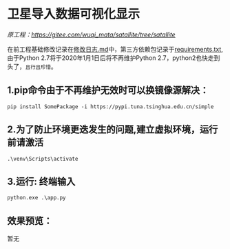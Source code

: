 # 卫星导入数据可视化显示
*原工程：https://gitee.com/wuqi_mata/satallite/tree/satallite*

在前工程基础修改记录在[修改日志.md](mydata\requirements.txt)中，第三方依赖包记录于[requirements.txt](mydata\修改日志_lk.md),
由于Python 2.7将于2020年1月1日后将不再维护Python 2.7，python2也快走到头了，`且行且珍惜`。

## 1.pip命令由于不再维护无效时可以换镜像源解决： 
```
pip install SomePackage -i https://pypi.tuna.tsinghua.edu.cn/simple
```
## 2.为了防止环境更迭发生的问题,建立虚拟环境，运行前请激活 
```
.\venv\Scripts\activate
```
## 3.运行: 终端输入
```
python.exe .\app.py 
```
## 效果预览：
暂无